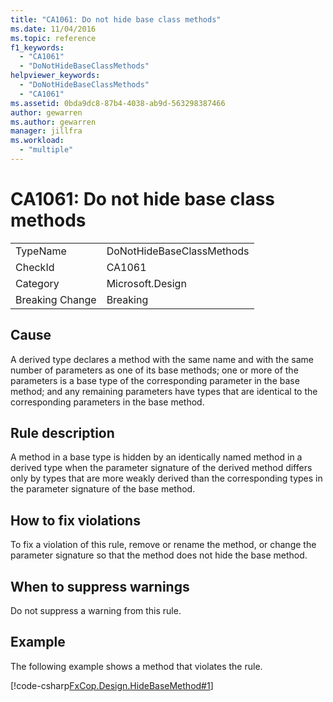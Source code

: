 ```yaml
---
title: "CA1061: Do not hide base class methods"
ms.date: 11/04/2016
ms.topic: reference
f1_keywords:
  - "CA1061"
  - "DoNotHideBaseClassMethods"
helpviewer_keywords:
  - "DoNotHideBaseClassMethods"
  - "CA1061"
ms.assetid: 0bda9dc8-87b4-4038-ab9d-563298387466
author: gewarren
ms.author: gewarren
manager: jillfra
ms.workload:
  - "multiple"
---
```

# CA1061: Do not hide base class methods

|||
|-|-|
|TypeName|DoNotHideBaseClassMethods|
|CheckId|CA1061|
|Category|Microsoft.Design|
|Breaking Change|Breaking|

## Cause
 A derived type declares a method with the same name and with the same number of parameters as one of its base methods; one or more of the parameters is a base type of the corresponding parameter in the base method; and any remaining parameters have types that are identical to the corresponding parameters in the base method.

## Rule description
 A method in a base type is hidden by an identically named method in a derived type when the parameter signature of the derived method differs only by types that are more weakly derived than the corresponding types in the parameter signature of the base method.

## How to fix violations
 To fix a violation of this rule, remove or rename the method, or change the parameter signature so that the method does not hide the base method.

## When to suppress warnings
 Do not suppress a warning from this rule.

## Example
 The following example shows a method that violates the rule.

 [!code-csharp[FxCop.Design.HideBaseMethod#1](../code-quality/codesnippet/CSharp/ca1061-do-not-hide-base-class-methods_1.cs)]